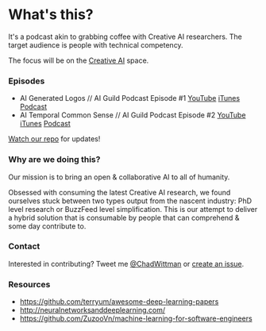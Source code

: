 # What's this?
It's a podcast akin to grabbing coffee with Creative AI researchers. The target audience is people with technical competency. 

The focus will be on the [Creative AI](http://www.creativeai.net/) space. 

### Episodes

* AI Generated Logos // AI Guild Podcast Episode #1 [YouTube](https://youtu.be/B3_jMHaomnU) [iTunes](https://itunes.apple.com/us/podcast/ai-guild/id1182836193) [Podcast](http://www.hipcast.com/podcast/H27Q90VQ)
* AI Temporal Common Sense // AI Guild Podcast Episode #2 [YouTube](https://youtu.be/CMRy4Y-ZwGE) [iTunes](https://itunes.apple.com/us/podcast/ai-guild/id1182836193) [Podcast](http://www.hipcast.com/podcast/H8YXsBVQ)

[Watch our repo](https://github.com/chadwittman/ai-guild/subscription) for updates!

### Why are we doing this?
Our mission is to bring an open &amp; collaborative AI to all of humanity.

Obsessed with consuming the latest Creative AI research, we found ourselves stuck between two types output from the nascent industry: PhD level research or BuzzFeed level simplification. This is our attempt to deliver a hybrid solution that is consumable by people that can comprehend &amp; some day contribute to. 

### Contact
Interested in contributing? Tweet me [@ChadWittman](https://twitter.com/chadwittman) or [create an issue](https://github.com/chadwittman/ai-guild/issues/new). 

### Resources

* <https://github.com/terryum/awesome-deep-learning-papers>
* <http://neuralnetworksanddeeplearning.com/>
* <https://github.com/ZuzooVn/machine-learning-for-software-engineers>